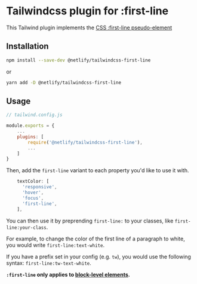 # Tailwindcss plugin for :first-line

This Tailwind plugin implements the [CSS :first-line pseudo-element](https://developer.mozilla.org/en-US/docs/Web/CSS/::first-line)

## Installation

```bash
npm install --save-dev @netlify/tailwindcss-first-line
```

or

```bash
yarn add -D @netlify/tailwindcss-first-line
```

## Usage

```javascript
// tailwind.config.js

module.exports = {
    ...
    plugins: [
        require('@netlify/tailwindcss-first-line'),
        ...
    ]
}
```

Then, add the `first-line` variant to each property you'd like to use it with.

```javascript
    textColor: [
      'responsive',
      'hover',
      'focus',
      'first-line',
    ],
```

You can then use it by preprending `first-line:` to your classes, like `first-line:your-class`.

For example, to change the color of the first line of a paragraph to white, you would write `first-line:text-white`.

If you have a prefix set in your config (e.g. `tw`), you would use the following syntax: `first-line:tw-text-white`.

**`:first-line` only applies to [block-level elements](https://developer.mozilla.org/en-US/docs/Web/HTML/Block-level_elements#elements).**
